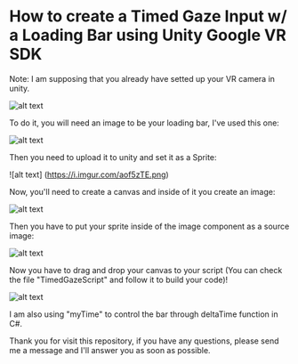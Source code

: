 # How to create a Timed Gaze Input w/ a Loading Bar using Unity Google VR SDK

Note: I am supposing that you already have setted up your VR camera in unity.

![alt text](https://i.imgur.com/qXW2Kb2.gifv)


To do it, you will need an image to be your loading bar, I've used this one:

![alt text](https://i.imgur.com/rHM064d.png)

Then you need to upload it to unity and set it as a Sprite:

![alt text] (https://i.imgur.com/aof5zTE.png)

Now, you'll need to create a canvas and inside of it you create an image:

![alt text](https://i.imgur.com/vPSb4Ju.png)

Then you have to put your sprite inside of the image component as a source image:

![alt text](https://i.imgur.com/3Z3BlM9.png)

Now you have to drag and drop your canvas to your script (You can check the file "TimedGazeScript" and follow it to build your code)!

![alt text](https://i.imgur.com/38n18RV.png)

I am also using "myTime" to control the bar through deltaTime function in C#.

Thank you for visit this repository, if you have any questions, please send me a message and I'll answer you as soon as possible.
